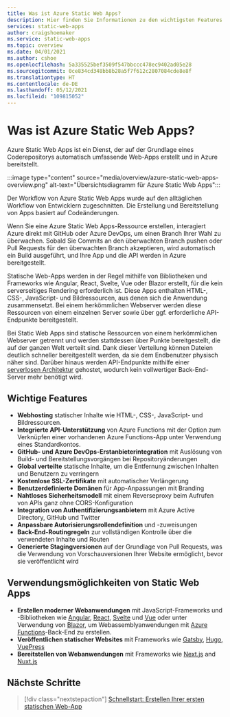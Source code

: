 ```yaml
---
title: Was ist Azure Static Web Apps?
description: Hier finden Sie Informationen zu den wichtigsten Features und Funktionen von Azure Static Web Apps.
services: static-web-apps
author: craigshoemaker
ms.service: static-web-apps
ms.topic: overview
ms.date: 04/01/2021
ms.author: cshoe
ms.openlocfilehash: 5a335525bef3509f547bbccc478ec9402ad05e28
ms.sourcegitcommit: 0ce834cd348bb8b28a5f7f612c2807084cde8e8f
ms.translationtype: HT
ms.contentlocale: de-DE
ms.lasthandoff: 05/12/2021
ms.locfileid: "109815052"
---
```

# <a name="what-is-azure-static-web-apps"></a>Was ist Azure Static Web Apps?

Azure Static Web Apps ist ein Dienst, der auf der Grundlage eines Coderepositorys automatisch umfassende Web-Apps erstellt und in Azure bereitstellt.

:::image type="content" source="media/overview/azure-static-web-apps-overview.png" alt-text="Übersichtsdiagramm für Azure Static Web Apps":::

Der Workflow von Azure Static Web Apps wurde auf den alltäglichen Workflow von Entwicklern zugeschnitten. Die Erstellung und Bereitstellung von Apps basiert auf Codeänderungen.

Wenn Sie eine Azure Static Web Apps-Ressource erstellen, interagiert Azure direkt mit GitHub oder Azure DevOps, um einen Branch Ihrer Wahl zu überwachen. Sobald Sie Commits an den überwachten Branch pushen oder Pull Requests für den überwachten Branch akzeptieren, wird automatisch ein Build ausgeführt, und Ihre App und die API werden in Azure bereitgestellt.

Statische Web-Apps werden in der Regel mithilfe von Bibliotheken und Frameworks wie Angular, React, Svelte, Vue oder Blazor erstellt, für die kein serverseitiges Rendering erforderlich ist. Diese Apps enthalten HTML-, CSS-, JavaScript- und Bildressourcen, aus denen sich die Anwendung zusammensetzt. Bei einem herkömmlichen Webserver werden diese Ressourcen von einem einzelnen Server sowie über ggf. erforderliche API-Endpunkte bereitgestellt.

Bei Static Web Apps sind statische Ressourcen von einem herkömmlichen Webserver getrennt und werden stattdessen über Punkte bereitgestellt, die auf der ganzen Welt verteilt sind. Dank dieser Verteilung können Dateien deutlich schneller bereitgestellt werden, da sie dem Endbenutzer physisch näher sind. Darüber hinaus werden API-Endpunkte mithilfe einer [serverlosen Architektur](../azure-functions/functions-overview.md) gehostet, wodurch kein vollwertiger Back-End-Server mehr benötigt wird.

## <a name="key-features"></a>Wichtige Features

- **Webhosting** statischer Inhalte wie HTML-, CSS-, JavaScript- und Bildressourcen.
- **Integrierte API-Unterstützung** von Azure Functions mit der Option zum Verknüpfen einer vorhandenen Azure Functions-App unter Verwendung eines Standardkontos.
- **GitHub- und Azure DevOps-Erstanbieterintegration** mit Auslösung von Build- und Bereitstellungsvorgängen bei Repositoryänderungen
- **Global verteilte** statische Inhalte, um die Entfernung zwischen Inhalten und Benutzern zu verringern
- **Kostenlose SSL-Zertifikate** mit automatischer Verlängerung
- **Benutzerdefinierte Domänen** für App-Anpassungen mit Branding
- **Nahtloses Sicherheitsmodell** mit einem Reverseproxy beim Aufrufen von APIs ganz ohne CORS-Konfiguration
- **Integration von Authentifizierungsanbietern** mit Azure Active Directory, GitHub und Twitter
- **Anpassbare Autorisierungsrollendefinition** und -zuweisungen
- **Back-End-Routingregeln** zur vollständigen Kontrolle über die verwendeten Inhalte und Routen
- **Generierte Stagingversionen** auf der Grundlage von Pull Requests, was die Verwendung von Vorschauversionen Ihrer Website ermöglicht, bevor sie veröffentlicht wird

## <a name="what-you-can-do-with-static-web-apps"></a>Verwendungsmöglichkeiten von Static Web Apps

- **Erstellen moderner Webanwendungen** mit JavaScript-Frameworks und -Bibliotheken wie [Angular](getting-started.md?tabs=angular), [React](getting-started.md?tabs=react), [Svelte](/learn/modules/publish-app-service-static-web-app-api/) und [Vue](getting-started.md?tabs=vue) oder unter Verwendung von [Blazor](./deploy-blazor.md), um Webassemblyanwendungen mit [Azure Functions](apis.md)-Back-End zu erstellen.
- **Veröffentlichen statischer Websites** mit Frameworks wie [Gatsby](publish-gatsby.md), [Hugo](publish-hugo.md), [VuePress](publish-vuepress.md)
- **Bereitstellen von Webanwendungen** mit Frameworks wie [Next.js](deploy-nextjs.md) and [Nuxt.js](deploy-nuxtjs.md)

## <a name="next-steps"></a>Nächste Schritte

> [!div class="nextstepaction"]
> [Schnellstart: Erstellen Ihrer ersten statischen Web-App](getting-started.md)
